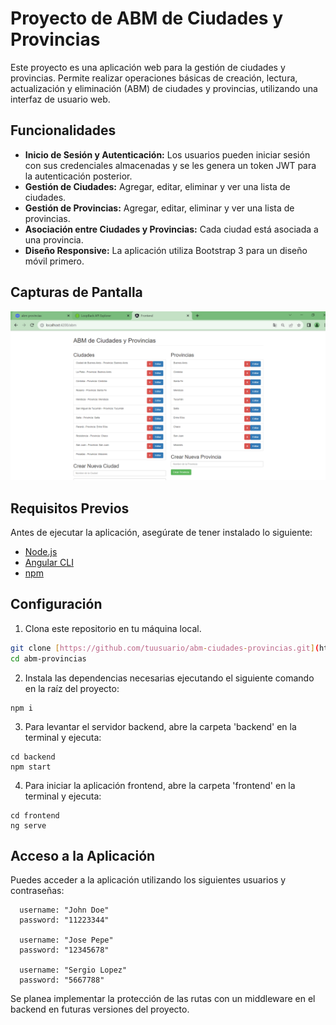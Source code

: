 # Proyecto de ABM de Ciudades y Provincias

Este proyecto es una aplicación web para la gestión de ciudades y provincias. Permite realizar operaciones básicas de creación, lectura, actualización y eliminación (ABM) de ciudades y provincias, utilizando una interfaz de usuario web.

## Funcionalidades

- **Inicio de Sesión y Autenticación:** Los usuarios pueden iniciar sesión con sus credenciales almacenadas y se les genera un token JWT para la autenticación posterior.
- **Gestión de Ciudades:** Agregar, editar, eliminar y ver una lista de ciudades.
- **Gestión de Provincias:** Agregar, editar, eliminar y ver una lista de provincias.
- **Asociación entre Ciudades y Provincias:** Cada ciudad está asociada a una provincia.
- **Diseño Responsive:** La aplicación utiliza Bootstrap 3 para un diseño móvil primero.

## Capturas de Pantalla

![Texto Alternativo](/assets/screenABMprovincias_ciudades.PNG)

## Requisitos Previos

Antes de ejecutar la aplicación, asegúrate de tener instalado lo siguiente:

- [Node.js](https://nodejs.org/)
- [Angular CLI](https://angular.io/cli)
- [npm](https://www.npmjs.com/)

## Configuración

1. Clona este repositorio en tu máquina local.

```bash
git clone [https://github.com/tuusuario/abm-ciudades-provincias.git](https://github.com/marcui13/abm-provincias.git)
cd abm-provincias
```

2. Instala las dependencias necesarias ejecutando el siguiente comando en la raíz del proyecto:

```
npm i
```

3. Para levantar el servidor backend, abre la carpeta 'backend' en la terminal y ejecuta:

```
cd backend
npm start
```

4. Para iniciar la aplicación frontend, abre la carpeta 'frontend' en la terminal y ejecuta:

```
cd frontend
ng serve
```

## Acceso a la Aplicación

Puedes acceder a la aplicación utilizando los siguientes usuarios y contraseñas:

```
  username: "John Doe"
  password: "11223344"

  username: "Jose Pepe"
  password: "12345678"

  username: "Sergio Lopez"
  password: "5667788"
```

Se planea implementar la protección de las rutas con un middleware en el backend en futuras versiones del proyecto.
